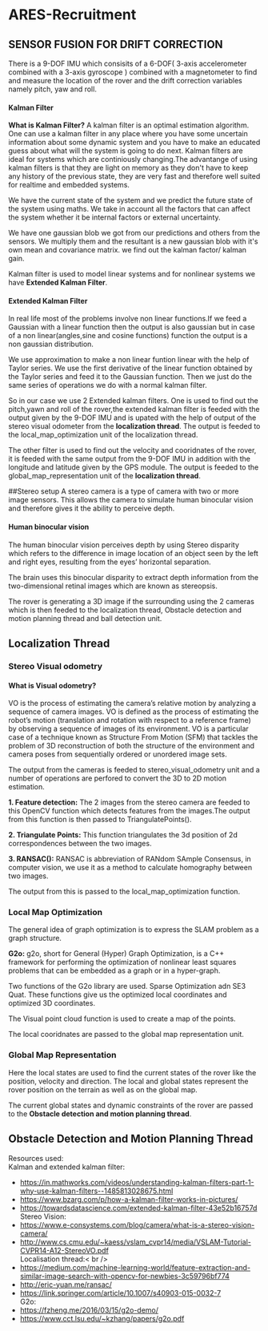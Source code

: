 # ARES-Recruitment

## SENSOR FUSION FOR DRIFT CORRECTION
There is a 9-DOF IMU which consisits of a 6-DOF( 3-axis accelerometer combined with a 3-axis gyroscope ) combined with a magnetometer to find and measure the location of the rover and the drift correction variables namely pitch, yaw and roll.

#### Kalman Filter
**What is Kalman Filter?**
A kalman filter is an optimal estimation algorithm. One can use a kalman filter in any place where you have some uncertain information about some dynamic system and you have to make an educated guess about what will the system is going to do next.
Kalman filters are ideal for systems which are continiously changing.The advantange of using kalman filters is that they are light on memory as they don't have to keep any history of the previous state, they are very fast and therefore well suited for realtime and embedded systems.

We have the current state of the system and we predict the future state of the system using maths. We take in account all the factors that can affect the system whether it be internal factors or external uncertainty.

We have one gaussian blob we got from our predictions and others from the sensors. We multiply them and the resultant is a new gaussian blob with it's own mean and covariance matrix. we find out the kalman factor/ kalman gain.

Kalman filter is used to model linear systems and for nonlinear systems we have **Extended Kalman Filter**.

#### Extended Kalman Filter
In real life most of the problems involve non linear functions.If we feed a Gaussian with a linear function then the output is also gaussian but in case of a non linear(angles,sine and cosine functions) function the output is a non gaussian distribution.

We use approximation to make a non linear funtion linear with the help of Taylor series. We use the first derivative of the linear function obtained by the Taylor series and feed it to the Gaussian function. Then we just do the same series of operations we do with a normal kalman filter.

So in our case we use 2 Extended kalman filters. One is used to find out the pitch,yawn and roll of the rover,the extended kalman filter is feeded with the output given by the 9-DOF IMU and is upated with the help of output of the stereo visual odometer from the **localization thread**. The output is feeded to the local_map_optimization unit of the localization thread.

The other filter is used to find out the velocity and cooridnates of the rover, it is feeded with the same output from the 9-DOF IMU in addition with the longitude and latitude given by the GPS module. The output is feeded to the global_map_representation unit of the **localization thread**.

##Stereo setup
A stereo camera is a type of camera with two or more image sensors. This allows the camera to simulate human binocular vision and therefore gives it the ability to perceive depth.

#### Human binocular vision
The human binocular vision perceives depth by using Stereo disparity which refers to the difference in image location of an object seen by the left and right eyes, resulting from the eyes’ horizontal separation.

The brain uses this binocular disparity to extract depth information from the two-dimensional retinal images which are known as stereopsis.

The rover is generating a 3D image if the surrounding using the 2 cameras which is then feeded to the localization thread, Obstacle detection and motion planning thread and ball detection unit.

## Localization Thread

### Stereo Visual odometry

#### What is Visual odometry?
VO is the process of estimating the camera’s relative motion by analyzing a sequence of camera images. VO is defined as the process of estimating the robot’s motion (translation and rotation with respect to a reference frame) by observing a sequence of images of its environment. VO is a particular case of a technique known as Structure From Motion (SFM) that tackles the problem of 3D reconstruction of both the structure of the environment and camera poses from sequentially ordered or unordered image sets.

The output from the cameras is feeded to stereo_visual_odometry unit and a number of operations are perfored to convert the 3D to 2D motion estimation.

**1. Feature detection:**
The 2 images from the stereo camera are feeded to this OpenCV function which detects features from the images.The output from this function is then passed to TriangulatePoints().

**2. Triangulate Points:**
This function triangulates the 3d position of 2d correspondences between the two images.

**3. RANSAC():**
RANSAC is abbreviation of RANdom SAmple Consensus, in computer vision, we use it as a method to calculate homography between two images.

The output from this is passed to the local_map_optimization function.

### Local Map Optimization
The general idea of graph optimization is to express the SLAM problem as a graph structure.

**G2o:** g2o, short for General (Hyper) Graph Optimization, is a C++ framework for performing the optimization of nonlinear least squares problems that can be embedded as a graph or in a hyper-graph.

Two functions of the G2o library are used. Sparse Optimization adn SE3 Quat. These functions give us the optimized local coordinates and optimized 3D coordinates.

The Visual point cloud function is used to create a map of the points.

The local cooridnates are passed to the global map representation unit.

### Global Map Representation

Here the local states are used to find the current states of the rover like the position, velocity and direction. The local and global states represent the rover position on the terrain as well as on the global map.

The current global states and dynamic constraints of the rover are passed to the **Obstacle detection and motion planning thread**.


## Obstacle Detection and Motion Planning Thread

Resources used: <br />
Kalman and extended kalman filter: <br />
* https://in.mathworks.com/videos/understanding-kalman-filters-part-1-why-use-kalman-filters--1485813028675.html
* https://www.bzarg.com/p/how-a-kalman-filter-works-in-pictures/
* https://towardsdatascience.com/extended-kalman-filter-43e52b16757d <br />
Stereo Vision:<br />
* https://www.e-consystems.com/blog/camera/what-is-a-stereo-vision-camera/
* http://www.cs.cmu.edu/~kaess/vslam_cvpr14/media/VSLAM-Tutorial-CVPR14-A12-StereoVO.pdf <br />
Localisation thread:< br />
* https://medium.com/machine-learning-world/feature-extraction-and-similar-image-search-with-opencv-for-newbies-3c59796bf774
* http://eric-yuan.me/ransac/
* https://link.springer.com/article/10.1007/s40903-015-0032-7 <br />
G2o:<br />
* https://fzheng.me/2016/03/15/g2o-demo/
* https://www.cct.lsu.edu/~kzhang/papers/g2o.pdf
